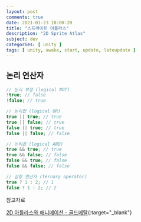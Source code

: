 ```yaml
---
layout: post
comments: true
date: 2021-01-23 18:00:20
title: "스프라이트 아틀라스"
description: "2D Sprite Atlas"
subject: dev
categories: [ unity ]
tags: [ unity, awake, start, update, lateupdate ]
---
```


## 논리 연산자

```c#
// 논리 부정 (logical NOT)
!true; // false
!false; // true

// 논리합 (logical OR)
true || true; // true
true || false; // true
false || true; // true
false || false; // false

// 논리곱 (logical AND)
true && true; // true
true && false; // false
false && true; // false
false && false; // false

// 삼항 연산자 (ternary operator)
true ? 1 : 2; // 1
false ? 1 : 2; // 2
```



참고자료

[2D 아틀라스와 애니메이션 - 골드메탈](https://youtu.be/IkvYstCzcoc){:target="_blank"}
